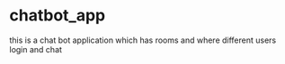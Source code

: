 # chatbot_app  

this is a chat bot application which has rooms and where different users login and chat 
